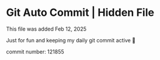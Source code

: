 # Git Auto Commit | Hidden File

This file was added Feb 12, 2025

Just for fun and keeping my daily git commit active 🤪

commit number: 121855
